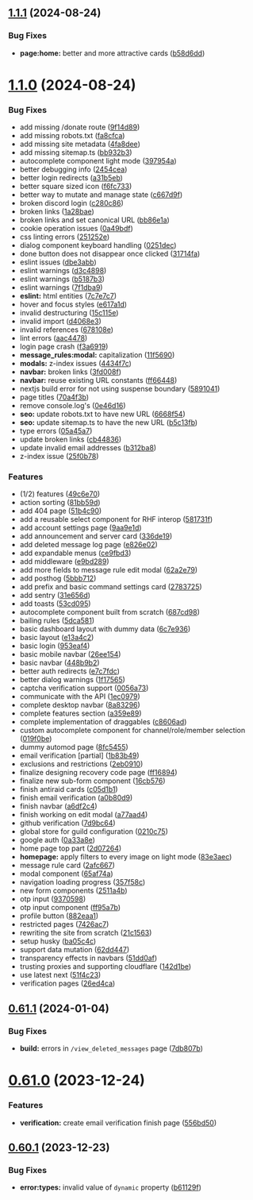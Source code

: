 ## [1.1.1](https://github.com/onesoft-sudo/sudobot-dashboard/compare/v1.1.0...v1.1.1) (2024-08-24)


### Bug Fixes

* **page:home:** better and more attractive cards ([b58d6dd](https://github.com/onesoft-sudo/sudobot-dashboard/commit/b58d6ddf8342f0b61e29d810c126d83bcbb773b1))



# [1.1.0](https://github.com/onesoft-sudo/sudobot-dashboard/compare/v0.61.1...v1.1.0) (2024-08-24)


### Bug Fixes

* add missing /donate route ([9f14d89](https://github.com/onesoft-sudo/sudobot-dashboard/commit/9f14d89daed22ced705d7f61c08ff2782f048342))
* add missing robots.txt ([fa8cfca](https://github.com/onesoft-sudo/sudobot-dashboard/commit/fa8cfca43cb182fe13ddf8cacc350bc4d94ffb89))
* add missing site metadata ([4fa8dee](https://github.com/onesoft-sudo/sudobot-dashboard/commit/4fa8deedd7d5a0f159d339f1767d92e5451e713e))
* add missing sitemap.ts ([bb932b3](https://github.com/onesoft-sudo/sudobot-dashboard/commit/bb932b3c2d03bf85708fda55515fa98d0a2eadca))
* autocomplete component light mode ([397954a](https://github.com/onesoft-sudo/sudobot-dashboard/commit/397954a6c2c0d97f518a6c5b2f275b8a24a6c66d))
* better debugging info ([2454cea](https://github.com/onesoft-sudo/sudobot-dashboard/commit/2454cea774df24f872bc6da8756118ae9053971b))
* better login redirects ([a31b5eb](https://github.com/onesoft-sudo/sudobot-dashboard/commit/a31b5eba46d178d0fe8bd6d9ed250b0d498c0b15))
* better square sized icon ([f6fc733](https://github.com/onesoft-sudo/sudobot-dashboard/commit/f6fc733cccc727530988d2d80b672c0f625f9288))
* better way to mutate and manage state ([c667d9f](https://github.com/onesoft-sudo/sudobot-dashboard/commit/c667d9f0d722d79170edb0fe8c6fb6f8aa362ec1))
* broken discord login ([c280c86](https://github.com/onesoft-sudo/sudobot-dashboard/commit/c280c8656531290f51795bb00be67b3a2c7b91a9))
* broken links ([1a28bae](https://github.com/onesoft-sudo/sudobot-dashboard/commit/1a28bae74ab1861611384f85087fb5105dfd79e7))
* broken links and set canonical URL ([bb86e1a](https://github.com/onesoft-sudo/sudobot-dashboard/commit/bb86e1a8cd926eae4086c7d0879b9b0d15e51d36))
* cookie operation issues ([0a49bdf](https://github.com/onesoft-sudo/sudobot-dashboard/commit/0a49bdfa498b16037def0630666e25e65888e991))
* css linting errors ([251252e](https://github.com/onesoft-sudo/sudobot-dashboard/commit/251252eae8c7be0a9f6fc5561272822afe4659d8))
* dialog component keyboard handling ([0251dec](https://github.com/onesoft-sudo/sudobot-dashboard/commit/0251dec68deef1bc9cd8bdb48060ce89468235f8))
* done button does not disappear once clicked ([31714fa](https://github.com/onesoft-sudo/sudobot-dashboard/commit/31714fabd91486da125eb9e88ba80a8d43315371))
* eslint issues ([dbe3abb](https://github.com/onesoft-sudo/sudobot-dashboard/commit/dbe3abba2d9ae454ee97b37baa4a1e7c8003fea3))
* eslint warnings ([d3c4898](https://github.com/onesoft-sudo/sudobot-dashboard/commit/d3c4898a0abe4ccb6b2dcc6c2f403c5b4d9fad7a))
* eslint warnings ([b5187b3](https://github.com/onesoft-sudo/sudobot-dashboard/commit/b5187b33ff1db01de1fbf23a0d941ce7b10bff51))
* eslint warnings ([7f1dba9](https://github.com/onesoft-sudo/sudobot-dashboard/commit/7f1dba92abadf2f9f8d6433f0a304dd9bee51ca0))
* **eslint:** html entities ([7c7e7c7](https://github.com/onesoft-sudo/sudobot-dashboard/commit/7c7e7c732ff64796d9c9e595c00eef4df55b1b6b))
* hover and focus styles ([e617a1d](https://github.com/onesoft-sudo/sudobot-dashboard/commit/e617a1dc49cb8c4ed0599a01a35e5d17d573bb65))
* invalid destructuring ([15c115e](https://github.com/onesoft-sudo/sudobot-dashboard/commit/15c115e87fea610889593b2f562cd739acbbbd4c))
* invalid import ([d4068e3](https://github.com/onesoft-sudo/sudobot-dashboard/commit/d4068e3d2f576aeb62e75c476ce4649459889755))
* invalid references ([678108e](https://github.com/onesoft-sudo/sudobot-dashboard/commit/678108e7109f84733d91d4550c811560c0553838))
* lint errors ([aac4478](https://github.com/onesoft-sudo/sudobot-dashboard/commit/aac44780de1c725c56c48b9ab84fc51487a88b6d))
* login page crash ([f3a6919](https://github.com/onesoft-sudo/sudobot-dashboard/commit/f3a69197d542dff575d2078a9b4fe21727beda95))
* **message_rules:modal:** capitalization ([11f5690](https://github.com/onesoft-sudo/sudobot-dashboard/commit/11f569058205c9e26887238374fa035411478b31))
* **modals:** z-index issues ([4434f7c](https://github.com/onesoft-sudo/sudobot-dashboard/commit/4434f7c439667eb265da5b6146a8ee586bbe4484))
* **navbar:** broken links ([3fd008f](https://github.com/onesoft-sudo/sudobot-dashboard/commit/3fd008f245606b4d6f958985440ed72500e375aa))
* **navbar:** reuse existing URL constants ([ff66448](https://github.com/onesoft-sudo/sudobot-dashboard/commit/ff6644883f94dcf18dcb675ef58074e1ed4ab7eb))
* nextjs build error for not using suspense boundary ([5891041](https://github.com/onesoft-sudo/sudobot-dashboard/commit/5891041d5f9c34b7320d83031ae380a80e7db3f0))
* page titles ([70a4f3b](https://github.com/onesoft-sudo/sudobot-dashboard/commit/70a4f3bcc039dd92aa6665a168338544d83ef73a))
* remove console.log's ([0e46d16](https://github.com/onesoft-sudo/sudobot-dashboard/commit/0e46d167895a25c1ffb0957b4cbdd69526c31ac4))
* **seo:** update robots.txt to have new URL ([6668f54](https://github.com/onesoft-sudo/sudobot-dashboard/commit/6668f5476c92a3b4c35af31f3f84c5b8d0449346))
* **seo:** update sitemap.ts to have the new URL ([b5c13fb](https://github.com/onesoft-sudo/sudobot-dashboard/commit/b5c13fb6db61d8a8b216b7e81465a927337b3de3))
* type errors ([05a45a7](https://github.com/onesoft-sudo/sudobot-dashboard/commit/05a45a7c661058dd4ab0afa1e8c2f3de99e96f2e))
* update broken links ([cb44836](https://github.com/onesoft-sudo/sudobot-dashboard/commit/cb448360e4b5cd5e9ca94fff0a0d732f04a49099))
* update invalid email addresses ([b312ba8](https://github.com/onesoft-sudo/sudobot-dashboard/commit/b312ba8ce6f22bb4df04423b1f3c81cae39f77e5))
* z-index issue ([25f0b78](https://github.com/onesoft-sudo/sudobot-dashboard/commit/25f0b781be6dab70ef2bd6b560e8938dec79b083))


### Features

* (1/2) features ([49c6e70](https://github.com/onesoft-sudo/sudobot-dashboard/commit/49c6e70f9f9a6cf2cad8783e53e28465a6dfbd16))
* action sorting ([81bb59d](https://github.com/onesoft-sudo/sudobot-dashboard/commit/81bb59d17def37bd40a3bbed6d8c639945bcfab3))
* add 404 page ([51b4c90](https://github.com/onesoft-sudo/sudobot-dashboard/commit/51b4c900c8f80440ef9ef10b291414b12728da4e))
* add a reusable select component for RHF interop ([581731f](https://github.com/onesoft-sudo/sudobot-dashboard/commit/581731fa1e55d5c16f325bb7638e160221d021b3))
* add account settings page ([9aa9e1d](https://github.com/onesoft-sudo/sudobot-dashboard/commit/9aa9e1db9b3925d9466a23e0e601f819108016ea))
* add announcement and server card ([336de19](https://github.com/onesoft-sudo/sudobot-dashboard/commit/336de198e8dfc9c25bf59a11cb486fe4b0358fe5))
* add deleted message log page ([e826e02](https://github.com/onesoft-sudo/sudobot-dashboard/commit/e826e022ed09705bf11c8c36cb1bfc84047fe6a2))
* add expandable menus ([ce9fbd3](https://github.com/onesoft-sudo/sudobot-dashboard/commit/ce9fbd37c10654afd64213d23dd95b659da31f66))
* add middleware ([e9bd289](https://github.com/onesoft-sudo/sudobot-dashboard/commit/e9bd289a8389cf423849584d61d683370786ec62))
* add more fields to message rule edit modal ([62a2e79](https://github.com/onesoft-sudo/sudobot-dashboard/commit/62a2e799998b9f20df1c4ac1610c663d8d4dfdf9))
* add posthog ([5bbb712](https://github.com/onesoft-sudo/sudobot-dashboard/commit/5bbb7121e1b02e65754990fb571f6c8b24c1dfd0))
* add prefix and basic command settings card ([2783725](https://github.com/onesoft-sudo/sudobot-dashboard/commit/2783725212633810b605028eff70ca4b52c3626e))
* add sentry ([31e656d](https://github.com/onesoft-sudo/sudobot-dashboard/commit/31e656d09bc63680674a1c82563cc6b6437c159b))
* add toasts ([53cd095](https://github.com/onesoft-sudo/sudobot-dashboard/commit/53cd095ab71debe887e916a70b182196e87ba714))
* autocomplete component built from scratch ([687cd98](https://github.com/onesoft-sudo/sudobot-dashboard/commit/687cd9810a7419eb89d5a390f45d72e1954c6dde))
* bailing rules ([5dca581](https://github.com/onesoft-sudo/sudobot-dashboard/commit/5dca5818ba25cb3a8ad1e5728c171d5a1a077316))
* basic dashboard layout with dummy data ([6c7e936](https://github.com/onesoft-sudo/sudobot-dashboard/commit/6c7e9363881391c083901ad978589f768874cdf9))
* basic layout ([e13a4c2](https://github.com/onesoft-sudo/sudobot-dashboard/commit/e13a4c25d76d74ce5cf76268ad9fc06e01413339))
* basic login ([953eaf4](https://github.com/onesoft-sudo/sudobot-dashboard/commit/953eaf48ecf6a8bb76e451d5795023e549fc7fcd))
* basic mobile navbar ([26ee154](https://github.com/onesoft-sudo/sudobot-dashboard/commit/26ee154e62a4cecd75ecadeafd94d2f5f5472488))
* basic navbar ([448b9b2](https://github.com/onesoft-sudo/sudobot-dashboard/commit/448b9b21aea4cb2b60cc7167a3c777ab6acafae3))
* better auth redirects ([e7c7fdc](https://github.com/onesoft-sudo/sudobot-dashboard/commit/e7c7fdc4b39196c68291f3f2107c7a1e6e73083f))
* better dialog warnings ([1f17565](https://github.com/onesoft-sudo/sudobot-dashboard/commit/1f175655745d8e786eccac93dc244dd4c9b46be5))
* captcha verification support ([0056a73](https://github.com/onesoft-sudo/sudobot-dashboard/commit/0056a734a8030aa7c942e6f4456bb26802e1ec76))
* communicate with the API ([1ec0979](https://github.com/onesoft-sudo/sudobot-dashboard/commit/1ec0979a9ab9f04e121ef2beaf0e782534c67796))
* complete desktop navbar ([8a83296](https://github.com/onesoft-sudo/sudobot-dashboard/commit/8a83296b243463d7f526208d1d21ed0bce4efe19))
* complete features section ([a359e89](https://github.com/onesoft-sudo/sudobot-dashboard/commit/a359e896499214f1236d6a1e0acf9bccdc865397))
* complete implementation of draggables ([c8606ad](https://github.com/onesoft-sudo/sudobot-dashboard/commit/c8606ad5439504782d5bccd1e1903609a3ecceb5))
* custom autocomplete component for channel/role/member selection ([019f0be](https://github.com/onesoft-sudo/sudobot-dashboard/commit/019f0bee10168ed6cb95ab61942b12d41a62adf0))
* dummy automod page ([8fc5455](https://github.com/onesoft-sudo/sudobot-dashboard/commit/8fc5455e9438129ae11fe2b508bf28a7c0c5bd9b))
* email verification [partial] ([1b83b49](https://github.com/onesoft-sudo/sudobot-dashboard/commit/1b83b49400c571771fe0458fbb9bb716597dbb19))
* exclusions and restrictions ([2eb0910](https://github.com/onesoft-sudo/sudobot-dashboard/commit/2eb09105f5e1504a2b1bec543be7b8aa84387f39))
* finalize designing recovery code page ([ff16894](https://github.com/onesoft-sudo/sudobot-dashboard/commit/ff16894a96015764f2d9ca1aff39acc419672c2e))
* finalize new sub-form component ([16cb576](https://github.com/onesoft-sudo/sudobot-dashboard/commit/16cb57676db67c8fd123e220d0901bf3da7786e3))
* finish antiraid cards ([c05d1b1](https://github.com/onesoft-sudo/sudobot-dashboard/commit/c05d1b1931396bcbdec80271a3f78e2d71786e19))
* finish email verification ([a0b80d9](https://github.com/onesoft-sudo/sudobot-dashboard/commit/a0b80d9370536ebc74772e4d3cff512354771532))
* finish navbar ([a6df2c4](https://github.com/onesoft-sudo/sudobot-dashboard/commit/a6df2c4bdb74a6fbaced978e7bec112527e47f46))
* finish working on edit modal ([a77aad4](https://github.com/onesoft-sudo/sudobot-dashboard/commit/a77aad40a5d88d6896eded1587a3af8dfb58d6c9))
* github verification ([7d9bc64](https://github.com/onesoft-sudo/sudobot-dashboard/commit/7d9bc6470b4727381c3b32ff09c30399b3bd749b))
* global store for guild configuration ([0210c75](https://github.com/onesoft-sudo/sudobot-dashboard/commit/0210c75a081528810fb0bb37e7d79eb527fd522e))
* google auth ([0a33a8e](https://github.com/onesoft-sudo/sudobot-dashboard/commit/0a33a8e7b6c61a44abe615e54234bd1f9c4ea21a))
* home page top part ([2d07264](https://github.com/onesoft-sudo/sudobot-dashboard/commit/2d072644c3fbb342c76ce3b116a32e4002e8681c))
* **homepage:** apply filters to every image on light mode ([83e3aec](https://github.com/onesoft-sudo/sudobot-dashboard/commit/83e3aeca6a2d37a56932e607cae8eadaadbcf5af))
* message rule card ([2afc667](https://github.com/onesoft-sudo/sudobot-dashboard/commit/2afc6674337f10baa4a94fa560480d3ad0079726))
* modal component ([65af74a](https://github.com/onesoft-sudo/sudobot-dashboard/commit/65af74a48ef580bac1372439c9471c9657e1ed37))
* navigation loading progress ([357f58c](https://github.com/onesoft-sudo/sudobot-dashboard/commit/357f58c626d0ea9a5e5056dcbf054ecfcedc971e))
* new form components ([2511a4b](https://github.com/onesoft-sudo/sudobot-dashboard/commit/2511a4b3d5cbe7415301e2f783104bc765c8d5fc))
* otp input ([9370598](https://github.com/onesoft-sudo/sudobot-dashboard/commit/9370598f484074b5c1a3187230fe56deafc67e95))
* otp input component ([ff95a7b](https://github.com/onesoft-sudo/sudobot-dashboard/commit/ff95a7b163bbdf6356750f838ded7ed462f72030))
* profile button ([882eaa1](https://github.com/onesoft-sudo/sudobot-dashboard/commit/882eaa151d69b2447963f6041bcd757c59edb3fd))
* restricted pages ([7426ac7](https://github.com/onesoft-sudo/sudobot-dashboard/commit/7426ac7f7d1bfcc541f15c491fecb522ee887670))
* rewriting the site from scratch ([21c1563](https://github.com/onesoft-sudo/sudobot-dashboard/commit/21c1563412c42c9543d20c5f5c8274694bb33168))
* setup husky ([ba05c4c](https://github.com/onesoft-sudo/sudobot-dashboard/commit/ba05c4c680116d857d4abf5adde40d7046429df8))
* support data mutation ([62dd447](https://github.com/onesoft-sudo/sudobot-dashboard/commit/62dd44761ce4ba0cf9c1dd3ab0737130e2a508b9))
* transparency effects in navbars ([51dd0af](https://github.com/onesoft-sudo/sudobot-dashboard/commit/51dd0af81cd0d8978c9958d79d629f76e06a5dae))
* trusting proxies and supporting cloudflare ([142d1be](https://github.com/onesoft-sudo/sudobot-dashboard/commit/142d1be518b6f1a46da5a6a709a3b12c65fc04c0))
* use latest next ([51f4c23](https://github.com/onesoft-sudo/sudobot-dashboard/commit/51f4c230cd9f14cc8beeaea1bc7b94014532c774))
* verification pages ([26ed4ca](https://github.com/onesoft-sudo/sudobot-dashboard/commit/26ed4ca56f8f36732059998083fd888bb63bc211))



## [0.61.1](https://github.com/onesoft-sudo/sudobot-dashboard/compare/v0.61.0...v0.61.1) (2024-01-04)


### Bug Fixes

* **build:** errors in `/view_deleted_messages` page ([7db807b](https://github.com/onesoft-sudo/sudobot-dashboard/commit/7db807bc50f8d672d1fb9f49606df3552d922cb1))



# [0.61.0](https://github.com/onesoft-sudo/sudobot-dashboard/compare/v0.60.1...v0.61.0) (2023-12-24)


### Features

* **verification:** create email verification finish page ([556bd50](https://github.com/onesoft-sudo/sudobot-dashboard/commit/556bd50dbc76d362c06d622fc117c999bf9c64ec))



## [0.60.1](https://github.com/onesoft-sudo/sudobot-dashboard/compare/v0.60.0...v0.60.1) (2023-12-23)


### Bug Fixes

* **error:types:** invalid value of `dynamic` property ([b61129f](https://github.com/onesoft-sudo/sudobot-dashboard/commit/b61129fbbf82cb66392dfab228c0f70879a347ba))



